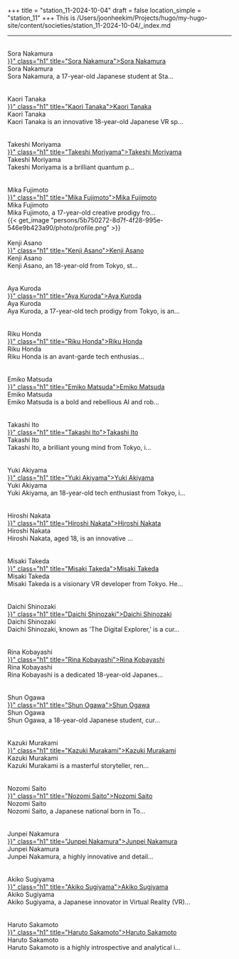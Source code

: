 +++
title = "station_11-2024-10-04"
draft = false
location_simple = "station_11"
+++
This is /Users/joonheekim/Projects/hugo/my-hugo-site/content/societies/station_11-2024-10-04/_index.md
<br>
<hr>
<br>
<div class="h1">Sora Nakamura</div><a href="{{< ref "/persons/96b4cf8e-430a-4d0f-8838-be3c2d36b942" >}}" class="h1" title="Sora Nakamura">Sora Nakamura</a>
<div class="h1">Sora Nakamura</div><div class="plain">Sora Nakamura, a 17-year-old Japanese student at Sta...</div><br>
<br>
<div class="h1">Kaori Tanaka</div><a href="{{< ref "/persons/29ab1d21-312e-4e57-9d12-b140b0af7327" >}}" class="h1" title="Kaori Tanaka">Kaori Tanaka</a>
<div class="h1">Kaori Tanaka</div><div class="plain">Kaori Tanaka is an innovative 18-year-old Japanese VR sp...</div><br>
<br>
<div class="h1">Takeshi Moriyama</div><a href="{{< ref "/persons/80705f61-59e2-4417-a5c5-7aa037f0305e" >}}" class="h1" title="Takeshi Moriyama">Takeshi Moriyama</a>
<div class="h1">Takeshi Moriyama</div><div class="plain">Takeshi Moriyama is a brilliant quantum p...</div><br>
<br>
<div class="h1">Mika Fujimoto</div><a href="{{< ref "/persons/5b750272-8d7f-4f28-995e-546e9b423a90" >}}" class="h1" title="Mika Fujimoto">Mika Fujimoto</a>
<div class="h1">Mika Fujimoto</div><div class="plain">Mika Fujimoto, a 17-year-old creative prodigy fro...</div>{{< get_image "persons/5b750272-8d7f-4f28-995e-546e9b423a90/photo/profile.png" >}}
<br>
<br>
<div class="h1">Kenji Asano</div><a href="{{< ref "/persons/687e74c5-e2ea-4707-9300-f2f0602880cf" >}}" class="h1" title="Kenji Asano">Kenji Asano</a>
<div class="h1">Kenji Asano</div><div class="plain">Kenji Asano, an 18-year-old from Tokyo, st...</div><br>
<br>
<div class="h1">Aya Kuroda</div><a href="{{< ref "/persons/36dfc72e-e441-48a5-bbcf-fc59027453dd" >}}" class="h1" title="Aya Kuroda">Aya Kuroda</a>
<div class="h1">Aya Kuroda</div><div class="plain">Aya Kuroda, a 17-year-old tech prodigy from Tokyo, is an...</div><br>
<br>
<div class="h1">Riku Honda</div><a href="{{< ref "/persons/d551fdcb-1077-4526-acfd-351e48617f49" >}}" class="h1" title="Riku Honda">Riku Honda</a>
<div class="h1">Riku Honda</div><div class="plain">Riku Honda is an avant-garde tech enthusias...</div><br>
<br>
<div class="h1">Emiko Matsuda</div><a href="{{< ref "/persons/0d639976-c93a-4bb0-8dcc-ce0d9fd433b4" >}}" class="h1" title="Emiko Matsuda">Emiko Matsuda</a>
<div class="h1">Emiko Matsuda</div><div class="plain">Emiko Matsuda is a bold and rebellious AI and rob...</div><br>
<br>
<div class="h1">Takashi Ito</div><a href="{{< ref "/persons/6a211c54-35b5-46ce-8e3d-bdb9fe2f6858" >}}" class="h1" title="Takashi Ito">Takashi Ito</a>
<div class="h1">Takashi Ito</div><div class="plain">Takashi Ito, a brilliant young mind from Tokyo, i...</div><br>
<br>
<div class="h1">Yuki Akiyama</div><a href="{{< ref "/persons/ed0fb9ad-668f-4513-b2aa-6f6d7ed6fb7e" >}}" class="h1" title="Yuki Akiyama">Yuki Akiyama</a>
<div class="h1">Yuki Akiyama</div><div class="plain">Yuki Akiyama, an 18-year-old tech enthusiast from Tokyo, i...</div><br>
<br>
<div class="h1">Hiroshi Nakata</div><a href="{{< ref "/persons/abcf8091-3c87-43af-863e-601cebfc1828" >}}" class="h1" title="Hiroshi Nakata">Hiroshi Nakata</a>
<div class="h1">Hiroshi Nakata</div><div class="plain">Hiroshi Nakata, aged 18, is an innovative ...</div><br>
<br>
<div class="h1">Misaki Takeda</div><a href="{{< ref "/persons/02d15f1c-0b3f-479c-982b-4bbff1d0c882" >}}" class="h1" title="Misaki Takeda">Misaki Takeda</a>
<div class="h1">Misaki Takeda</div><div class="plain">Misaki Takeda is a visionary VR developer from Tokyo. He...</div><br>
<br>
<div class="h1">Daichi Shinozaki</div><a href="{{< ref "/persons/b343804c-5f04-4a63-badd-f30b19cb46b2" >}}" class="h1" title="Daichi Shinozaki">Daichi Shinozaki</a>
<div class="h1">Daichi Shinozaki</div><div class="plain">Daichi Shinozaki, known as 'The Digital Explorer,' is a cur...</div><br>
<br>
<div class="h1">Rina Kobayashi</div><a href="{{< ref "/persons/32e9b4e5-35fb-43ef-9597-098c1381eb87" >}}" class="h1" title="Rina Kobayashi">Rina Kobayashi</a>
<div class="h1">Rina Kobayashi</div><div class="plain">Rina Kobayashi is a dedicated 18-year-old Japanes...</div><br>
<br>
<div class="h1">Shun Ogawa</div><a href="{{< ref "/persons/d0af368b-f1c7-496c-b8ba-49c9752ccde0" >}}" class="h1" title="Shun Ogawa">Shun Ogawa</a>
<div class="h1">Shun Ogawa</div><div class="plain">Shun Ogawa, a 18-year-old Japanese student, cur...</div><br>
<br>
<div class="h1">Kazuki Murakami</div><a href="{{< ref "/persons/8070259a-b0a2-408f-b217-5879737a5b1b" >}}" class="h1" title="Kazuki Murakami">Kazuki Murakami</a>
<div class="h1">Kazuki Murakami</div><div class="plain">Kazuki Murakami is a masterful storyteller, ren...</div><br>
<br>
<div class="h1">Nozomi Saito</div><a href="{{< ref "/persons/32598c9c-2952-49f0-827d-9a6d65349a90" >}}" class="h1" title="Nozomi Saito">Nozomi Saito</a>
<div class="h1">Nozomi Saito</div><div class="plain">Nozomi Saito, a Japanese national born in To...</div><br>
<br>
<div class="h1">Junpei Nakamura</div><a href="{{< ref "/persons/ef4df2d8-8bbc-4b64-80b1-6950822b57fc" >}}" class="h1" title="Junpei Nakamura">Junpei Nakamura</a>
<div class="h1">Junpei Nakamura</div><div class="plain">Junpei Nakamura, a highly innovative and detail...</div><br>
<br>
<div class="h1">Akiko Sugiyama</div><a href="{{< ref "/persons/6318cbbf-ac31-4ec3-bb87-6717205ba417" >}}" class="h1" title="Akiko Sugiyama">Akiko Sugiyama</a>
<div class="h1">Akiko Sugiyama</div><div class="plain">Akiko Sugiyama, a Japanese innovator in Virtual Reality (VR)...</div><br>
<br>
<div class="h1">Haruto Sakamoto</div><a href="{{< ref "/persons/306033e5-f2d4-43a0-a333-399a874f2270" >}}" class="h1" title="Haruto Sakamoto">Haruto Sakamoto</a>
<div class="h1">Haruto Sakamoto</div><div class="plain">Haruto Sakamoto is a highly introspective and analytical i...</div><br>
<br>
